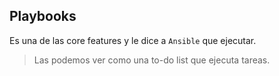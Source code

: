 ##  Playbooks

Es una de las core features y le dice a `Ansible` que ejecutar.

> Las podemos ver como una to-do list que ejecuta tareas.
